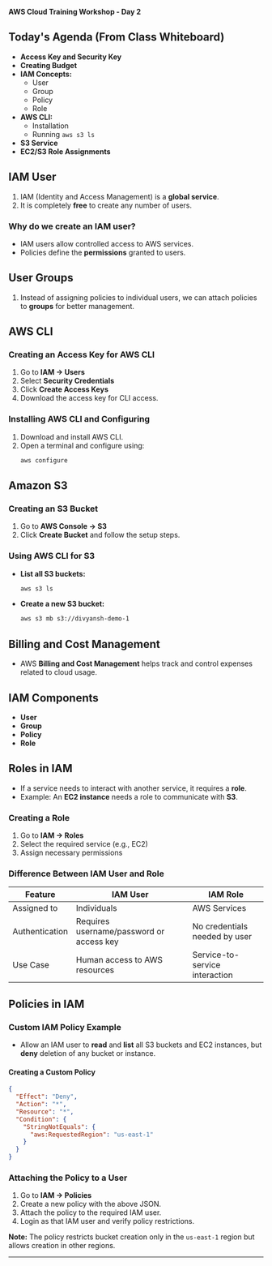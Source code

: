 **AWS Cloud Training Workshop - Day 2**

## **Today's Agenda (From Class Whiteboard)**
- **Access Key and Security Key**
- **Creating Budget**
- **IAM Concepts:**
  - User
  - Group
  - Policy
  - Role
- **AWS CLI:**
  - Installation
  - Running `aws s3 ls`
- **S3 Service**
- **EC2/S3 Role Assignments**


## **IAM User**
1. IAM (Identity and Access Management) is a **global service**.
2. It is completely **free** to create any number of users.

### **Why do we create an IAM user?**
- IAM users allow controlled access to AWS services.
- Policies define the **permissions** granted to users.

## **User Groups**
1. Instead of assigning policies to individual users, we can attach policies to **groups** for better management.

## **AWS CLI**
### **Creating an Access Key for AWS CLI**
1. Go to **IAM -> Users**
2. Select **Security Credentials**
3. Click **Create Access Keys**
4. Download the access key for CLI access.

### **Installing AWS CLI and Configuring**
1. Download and install AWS CLI.
2. Open a terminal and configure using:
   ```sh
   aws configure
   ```

## **Amazon S3**
### **Creating an S3 Bucket**
1. Go to **AWS Console -> S3**
2. Click **Create Bucket** and follow the setup steps.

### **Using AWS CLI for S3**
- **List all S3 buckets:**
  ```sh
  aws s3 ls
  ```
- **Create a new S3 bucket:**
  ```sh
  aws s3 mb s3://divyansh-demo-1
  ```

## **Billing and Cost Management**
- AWS **Billing and Cost Management** helps track and control expenses related to cloud usage.

## **IAM Components**
- **User**
- **Group**
- **Policy**
- **Role**

## **Roles in IAM**
- If a service needs to interact with another service, it requires a **role**.
- Example: An **EC2 instance** needs a role to communicate with **S3**.

### **Creating a Role**
1. Go to **IAM -> Roles**
2. Select the required service (e.g., EC2)
3. Assign necessary permissions

### **Difference Between IAM User and Role**
| Feature | IAM User | IAM Role |
|---------|---------|----------|
| Assigned to | Individuals | AWS Services |
| Authentication | Requires username/password or access key | No credentials needed by user |
| Use Case | Human access to AWS resources | Service-to-service interaction |

## **Policies in IAM**
### **Custom IAM Policy Example**
- Allow an IAM user to **read** and **list** all S3 buckets and EC2 instances, but **deny** deletion of any bucket or instance.

#### **Creating a Custom Policy**
```json
{
  "Effect": "Deny",
  "Action": "*",
  "Resource": "*",
  "Condition": {
    "StringNotEquals": {
      "aws:RequestedRegion": "us-east-1"
    }
  }
}
```

### **Attaching the Policy to a User**
1. Go to **IAM -> Policies**
2. Create a new policy with the above JSON.
3. Attach the policy to the required IAM user.
4. Login as that IAM user and verify policy restrictions.

**Note:** The policy restricts bucket creation only in the `us-east-1` region but allows creation in other regions.

---



